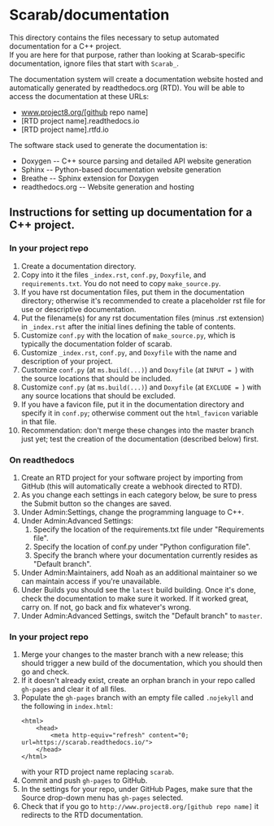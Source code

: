 # Scarab/documentation

This directory contains the files necessary to setup automated documentation for a C++ project.  
If you are here for that purpose, rather than looking at Scarab-specific documentation, ignore files that start with `Scarab_`.

The documentation system will create a documentation website hosted and automatically generated by readthedocs.org (RTD).
You will be able to access the documentation at these URLs:
* www.project8.org/[github repo name]
* [RTD project name].readthedocs.io
* [RTD project name].rtfd.io

The software stack used to generate the documentation is:
* Doxygen -- C++ source parsing and detailed API website generation
* Sphinx -- Python-based documentation website generation
* Breathe -- Sphinx extension for Doxygen
* readthedocs.org -- Website generation and hosting


## Instructions for setting up documentation for a C++ project.

### In your project repo
1. Create a documentation directory.
1. Copy into it the files `_index.rst`, `conf.py`, `Doxyfile`, and `requirements.txt`.  You do not need to copy `make_source.py`.
1. If you have rst documentation files, put them in the documentation directory; otherwise it's recommended to create a placeholder rst file for use or descriptive documentation.
1. Put the filename(s) for any rst documentation files (minus .rst extension) in `_index.rst` after the initial lines defining the table of contents.
1. Customize `conf.py` with the location of `make_source.py`, which is typically the documentation folder of scarab.
1. Customize `_index.rst`, `conf.py`, and `Doxyfile` with the name and description of your project.
1. Customize `conf.py` (at `ms.build(...)`) and `Doxyfile` (at `INPUT = `) with the source locations that should be included.
1. Customize `conf.py` (at `ms.build(...)`) and `Doxyfile` (at `EXCLUDE = `) with any source locations that should be excluded.
1. If you have a favicon file, put it in the documentation directory and specify it in `conf.py`; otherwise comment out the `html_favicon` variable in that file.
1. Recommendation: don't merge these changes into the master branch just yet; test the creation of the documentation (described below) first.

### On readthedocs
1. Create an RTD project for your software project by importing from GitHub (this will automatically create a webhook directed to RTD).
1. As you change each settings in each category below, be sure to press the Submit button so the changes are saved.
1. Under Admin:Settings, change the programming language to C++.
1. Under Admin:Advanced Settings:
    1. Specify the location of the requirements.txt file under "Requirements file".
    1. Specify the location of conf.py under "Python configuration file".
    1. Specify the branch where your documentation currently resides as "Default branch".
1. Under Admin:Maintainers, add Noah as an additional maintainer so we can maintain access if you're unavailable.
1. Under Builds you should see the `latest` build building.  Once it's done, check the documentation to make sure it worked.  If it worked great, carry on. If not, go back and fix whatever's wrong.
1. Under Admin:Advanced Settings, switch the "Default branch" to `master`.

### In your project repo
1. Merge your changes to the master branch with a new release; this should trigger a new build of the documentation, which you should then go and check.
1. If it doesn't already exist, create an orphan branch in your repo called `gh-pages` and clear it of all files.
1. Populate the `gh-pages` branch with an empty file called `.nojekyll` and the following in `index.html`:
    ```
    <html>
        <head>
            <meta http-equiv="refresh" content="0; url=https://scarab.readthedocs.io/">
        </head>
    </html>
    ```
    with your RTD project name replacing `scarab`.
1. Commit and push `gh-pages` to GitHub.
1. In the settings for your repo, under GitHub Pages, make sure that the Source drop-down menu has `gh-pages` selected.
1. Check that if you go to `http://www.project8.org/[github repo name]` it redirects to the RTD documentation.
